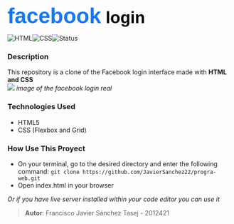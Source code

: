 <p><span style="color: #1877f2; font-size: 48px; font-family: Arial; font-weight:bold;">facebook</span><span style="color: Black; font-size: 37px; font-family: Arial; font-weight:bold;"> login</span></p>


![HTML](https://img.shields.io/badge/HTML-5-orange?logo=html5)![CSS](https://img.shields.io/badge/CSS-3-blue?logo=css3)![Status](https://img.shields.io/badge/Status-Finish-red)
<br>

### Description
This repository is a clone of the Facebook login interface made with **HTML and CSS**
<br>
![](https://images.wondershare.com/drfone/article/2020/11/facebook-for-pc-03.jpg)
_image of the facebook login real_
<br>
### Technologies Used
- HTML5
- CSS (Flexbox and Grid)

### How Use This Proyect
- On your terminal, go to the desired directory and enter the following command: 
`git clone https://github.com/JavierSanchez22/progra-web.git`
- Open index.html in your browser

_Or if you have live server installed within your code editor you can use it_

> **Autor**: Francisco Javier Sánchez Tasej - 2012421
